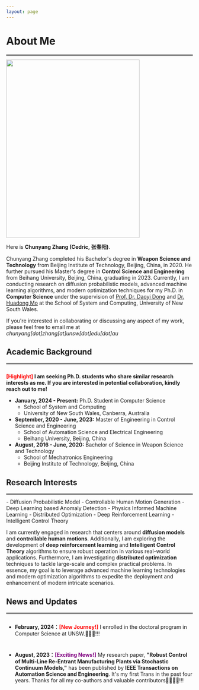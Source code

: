 ```yaml
---
layout: page
---
```




# About Me
<div style="border-top: 4px solid gray;"></div>
<div style="height: 10px;"></div>

<img src="https://chunyangzhang.com/chunyangzhang.jpg" class="floatpic" width="360" height="480">

Here is **Chunyang Zhang (Cedric, 张春阳)**.

Chunyang Zhang completed his Bachelor's degree in **Weapon Science and Technology** from Beijing Institute of Technology, Beijing, China, in 2020. He further pursued his Master's degree in **Control Science and Engineering** from Beihang University, Beijing, China, graduating in 2023. Currently, I am conducting research on diffusion probabilistic models, advanced machine learning algorithms, and modern optimization techniques for my Ph.D. in **Computer Science** under the supervision of [Prof. Dr. Daoyi Dong](https://researchers.anu.edu.au/researchers/dong-dx) and [Dr. Huadong Mo](https://www.unsw.edu.au/staff/huadong-mo) at the School of System and Computing, University of New South Wales.

If you're interested in collaborating or discussing any aspect of my work, please feel free to email me at <br>*chunyang[dot]zhang[at]unsw[dot]edu[dot]au*


## Academic Background
<div style="border-top: 4px solid gray;"></div>
<div style="height: 10px;"></div>

**<font color='red'>[Highlight]</font> I am seeking Ph.D. students who share similar research interests as me. If you are interested in potential collaboration, kindly reach out to me!**

- **January, 2024 - Present:** Ph.D. Student in Computer Science
    - School of System and Computing
    - University of New South Wales, Canberra, Australia
- **September, 2020 - June, 2023:** Master of Engineering in Control Science and Engineering
    - School of Automation Science and Electrical Engineering
    - Beihang University, Beijing, China
- **August, 2016 - June, 2020:** Bachelor of Science in Weapon Science and Technology
    - School of Mechatronics Engineering
    - Beijing Institute of Technology, Beijing, China


## Research Interests
<div style="border-top: 4px solid gray;"></div>
<div style="height: 10px;"></div>
- Diffusion Probabilistic Model
- Controllable Human Motion Generation
- Deep Learning based Anomaly Detection
- Physics Informed Machine Learning
- Distributed Optimization
- Deep Reinforcement Learning
- Intelligent Control Theory


I am currently engaged in research that centers around **diffusion models** and **controllable human motions**. Additionally, I am exploring the development of **deep reinforcement learning** and **Intelligent Control Theory** algorithms to ensure robust operation in various real-world applications. Furthermore, I am investigating **distributed optimization** techniques to tackle large-scale and complex practical problems. In essence, my goal is to leverage advanced machine learning technologies and modern optimization algorithms to expedite the deployment and enhancement of modern intricate scenarios.


## News and Updates
<div style="border-top: 4px solid gray;"></div>
<div style="height: 10px;"></div>

- **February, 2024**：<font color='red'><strong>[New Journey!]</strong></font> I enrolled in the doctoral program in Computer Science at UNSW.💐😝💐!!!

<div style="height: 10px;"></div>

- **August, 2023**：<font color='purple'><strong>[Exciting News!]</strong></font> My research paper, **"Robust Control of Multi-Line Re-Entrant Manufacturing Plants via Stochastic Continuum Models,"** has been published by **IEEE Transactions on Automation Science and Engineering**. It's my first Trans in the past four years. Thanks for all my co-authors and valuable contributors🚀🎉🎉🚀!!!